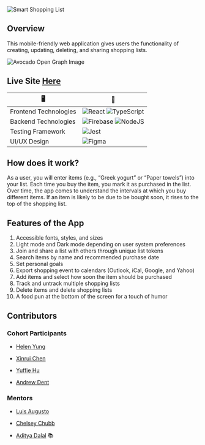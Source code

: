 ![Smart Shopping List](https://s2.loli.net/2022/08/29/WQ9YVyaXDCd7v51.png)

## Overview

This mobile-friendly web application gives users the functionality of creating, updating, deleting, and sharing shopping lists.

![Avocado Open Graph Image](https://s2.loli.net/2022/08/29/1Jl9gXMI38tnpZV.jpg)

## Live Site [Here](https://smarting-shopping-list-46.netlify.app)

| 🖥                     | 🔧                                                                                                                                                                                                                                     |
| --------------------- | -------------------------------------------------------------------------------------------------------------------------------------------------------------------------------------------------------------------------------------- |
| Frontend Technologies | ![React](https://img.shields.io/badge/react-%2320232a.svg?style=for-the-badge&logo=react&logoColor=%2361DAFB) ![TypeScript](https://img.shields.io/badge/typescript-%23007ACC.svg?style=for-the-badge&logo=typescript&logoColor=white) |
| Backend Technologies  | ![Firebase](https://img.shields.io/badge/Firebase-039BE5?style=for-the-badge&logo=Firebase&logoColor=white) ![NodeJS](https://img.shields.io/badge/node.js-6DA55F?style=for-the-badge&logo=node.js&logoColor=white)                    |
| Testing Framework     | ![Jest](https://img.shields.io/badge/-jest-%23C21325?style=for-the-badge&logo=jest&logoColor=white)                                                                                                                                    |
| UI/UX Design          | ![Figma](https://img.shields.io/badge/figma-%23F24E1E.svg?style=for-the-badge&logo=figma&logoColor=white)                                                                                                                              |

## How does it work?

As a user, you will enter items (e.g., “Greek yogurt” or “Paper towels”) into your list. Each time you buy the item, you mark it as purchased in the list. Over time, the app comes to understand the intervals at which you buy different items. If an item is likely to be due to be bought soon, it rises to the top of the shopping list.

## Features of the App

1. Accessible fonts, styles, and sizes
2. Light mode and Dark mode depending on user system preferences
3. Join and share a list with others through unique list tokens
4. Search items by name and recommended purchase date
5. Set personal goals
6. Export shopping event to calendars (Outlook, iCal, Google, and Yahoo)
7. Add items and select how soon the item should be purchased
8. Track and untrack multiple shopping lists
9. Delete items and delete shopping lists
10. A food pun at the bottom of the screen for a touch of humor

## Contributors

### Cohort Participants

- [Helen Yung](https://github.com/h-yung)

- [Xinrui Chen](https://github.com/xynree)

- [Yuffie Hu](https://github.com/yuff1006)

- [Andrew Dent](https://github.com/andentx)

### Mentors

- [Luis Augusto](https://github.com/luisaugusto)

- [Chelsey Chubb](https://github.com/chelseychubb)

- [Aditya Dalal](https://github.com/adidalal) :books:
